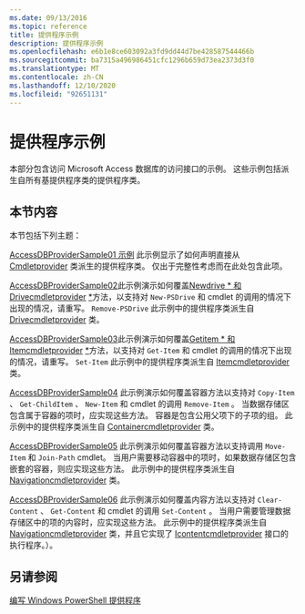 ```yaml
---
ms.date: 09/13/2016
ms.topic: reference
title: 提供程序示例
description: 提供程序示例
ms.openlocfilehash: e6b1e8ce603092a3fd9dd44d7be428587544466b
ms.sourcegitcommit: ba7315a496986451cfc1296b659d73ea2373d3f0
ms.translationtype: MT
ms.contentlocale: zh-CN
ms.lasthandoff: 12/10/2020
ms.locfileid: "92651131"
---
```

# <a name="provider-samples"></a>提供程序示例

本部分包含访问 Microsoft Access 数据库的访问接口的示例。 这些示例包括派生自所有基提供程序类的提供程序类。

## <a name="in-this-section"></a>本节内容

本节包括下列主题：

[AccessDBProviderSample01 示例](./accessdbprovidersample01.md) 此示例显示了如何声明直接从 [Cmdletprovider](/dotnet/api/System.Management.Automation.Provider.CmdletProvider) 类派生的提供程序类。 仅出于完整性考虑而在此处包含此项。

[AccessDBProviderSample02](./accessdbprovidersample02.md)此示例演示如何覆盖[Newdrive * 和 Drivecmdletprovider](/dotnet/api/System.Management.Automation.Provider.DriveCmdletProvider.NewDrive) [*](/dotnet/api/System.Management.Automation.Provider.DriveCmdletProvider.RemoveDrive)方法，以支持对 `New-PSDrive` 和 cmdlet 的调用的情况下出现的情况，请重写。 `Remove-PSDrive` 此示例中的提供程序类派生自 [Drivecmdletprovider](/dotnet/api/System.Management.Automation.Provider.DriveCmdletProvider) 类。

[AccessDBProviderSample03](./accessdbprovidersample03.md)此示例演示如何覆盖[Getitem * 和 Itemcmdletprovider](/dotnet/api/System.Management.Automation.Provider.ItemCmdletProvider.GetItem) [*](/dotnet/api/System.Management.Automation.Provider.ItemCmdletProvider.SetItem)方法，以支持对 `Get-Item` 和 cmdlet 的调用的情况下出现的情况，请重写。 `Set-Item` 此示例中的提供程序类派生自 [Itemcmdletprovider](/dotnet/api/System.Management.Automation.Provider.ItemCmdletProvider) 类。

[AccessDBProviderSample04](./accessdbprovidersample04.md) 此示例演示如何覆盖容器方法以支持对 `Copy-Item` 、 `Get-ChildItem` 、 `New-Item` 和 cmdlet 的调用 `Remove-Item` 。 当数据存储区包含属于容器的项时，应实现这些方法。 容器是包含公用父项下的子项的组。 此示例中的提供程序类派生自 [Containercmdletprovider](/dotnet/api/System.Management.Automation.Provider.ContainerCmdletProvider) 类。

[AccessDBProviderSample05](./accessdbprovidersample05.md) 此示例演示如何覆盖容器方法以支持调用 `Move-Item` 和 `Join-Path` cmdlet。 当用户需要移动容器中的项时，如果数据存储区包含嵌套的容器，则应实现这些方法。 此示例中的提供程序类派生自 [Navigationcmdletprovider](/dotnet/api/System.Management.Automation.Provider.NavigationCmdletProvider) 类。

[AccessDBProviderSample06](./accessdbprovidersample06.md) 此示例演示如何覆盖内容方法以支持对 `Clear-Content` 、 `Get-Content` 和 cmdlet 的调用 `Set-Content` 。 当用户需要管理数据存储区中的项的内容时，应实现这些方法。 此示例中的提供程序类派生自 [Navigationcmdletprovider](/dotnet/api/System.Management.Automation.Provider.NavigationCmdletProvider) 类，并且它实现了 [Icontentcmdletprovider](/dotnet/api/System.Management.Automation.Provider.IContentCmdletProvider) 接口的执行程序。）。

## <a name="see-also"></a>另请参阅

[编写 Windows PowerShell 提供程序](./writing-a-windows-powershell-provider.md)
